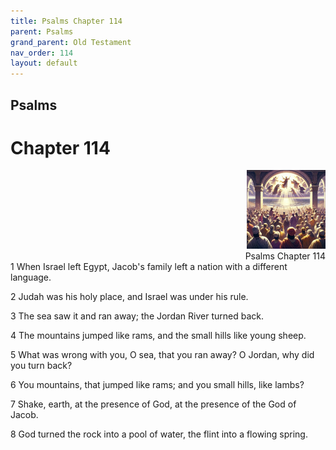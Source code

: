 ```yaml
---
title: Psalms Chapter 114
parent: Psalms
grand_parent: Old Testament
nav_order: 114
layout: default
---
```


## Psalms

# Chapter 114

<div style="clear: both; text-align: right;">
    <img src="/assets/Image/Psalms/500/114.jpg" alt="Psalms Chapter 114" class="chapter-image" style="max-width: 25%; height: auto;"/>
    <figcaption style="font-size: 14px;">Psalms Chapter 114</figcaption>
</div>
1 When Israel left Egypt, Jacob's family left a nation with a different language.

2 Judah was his holy place, and Israel was under his rule.

3 The sea saw it and ran away; the Jordan River turned back.

4 The mountains jumped like rams, and the small hills like young sheep.

5 What was wrong with you, O sea, that you ran away? O Jordan, why did you turn back?

6 You mountains, that jumped like rams; and you small hills, like lambs?

7 Shake, earth, at the presence of God, at the presence of the God of Jacob.

8 God turned the rock into a pool of water, the flint into a flowing spring.


